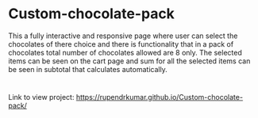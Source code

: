 # Custom-chocolate-pack
This a fully interactive and responsive page where user can select the chocolates of there choice and there is functionality that in a pack of chocolates total number of chocolates allowed are 8 only. The selected items can be seen on the cart page and sum for all the selected items can be seen in subtotal that calculates automatically.

#
Link to view project: https://rupendrkumar.github.io/Custom-chocolate-pack/
